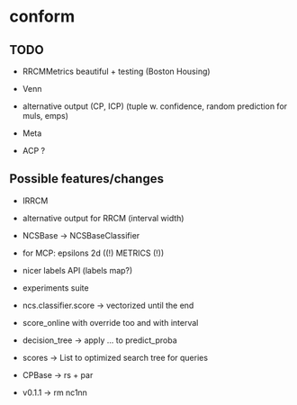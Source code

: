 # conform

## TODO

- RRCMMetrics beautiful + testing (Boston Housing)

- Venn

- alternative output (CP, ICP) (tuple w. confidence, random
    prediction for muls, emps)

- Meta

- ACP ?

## Possible features/changes

- IRRCM

- alternative output for RRCM (interval width)

- NCSBase -> NCSBaseClassifier

- for MCP: epsilons 2d ((!) METRICS (!))

- nicer labels API (labels map?)

- experiments suite

- ncs.classifier.score -> vectorized until the end

- score_online with override too and with interval

- decision_tree -> apply ... to predict_proba

- scores -> List to optimized search tree for queries

- CPBase -> rs + par

- v0.1.1 -> rm nc1nn
